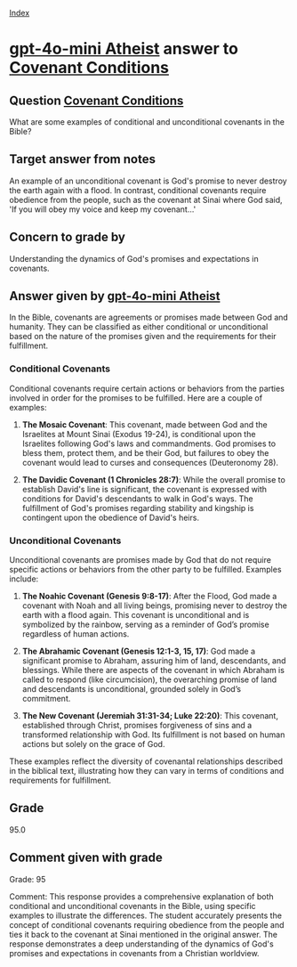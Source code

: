 
[Index](../../index.md)
# [gpt-4o-mini Atheist](../../answering_models/gpt-4o-mini_Atheist.md) answer to [Covenant Conditions](../../questions/Covenant_Conditions.md)

## Question [Covenant Conditions](../../questions/Covenant_Conditions.md)
What are some examples of conditional and unconditional covenants in the Bible?

## Target answer from notes
An example of an unconditional covenant is God's promise to never destroy the earth again with a flood. In contrast, conditional covenants require obedience from the people, such as the covenant at Sinai where God said, 'If you will obey my voice and keep my covenant...'

## Concern to grade by
Understanding the dynamics of God's promises and expectations in covenants.

## Answer given by [gpt-4o-mini Atheist](../../answering_models/gpt-4o-mini_Atheist.md)
In the Bible, covenants are agreements or promises made between God and humanity. They can be classified as either conditional or unconditional based on the nature of the promises given and the requirements for their fulfillment.

### Conditional Covenants
Conditional covenants require certain actions or behaviors from the parties involved in order for the promises to be fulfilled. Here are a couple of examples:

1. **The Mosaic Covenant**: This covenant, made between God and the Israelites at Mount Sinai (Exodus 19-24), is conditional upon the Israelites following God's laws and commandments. God promises to bless them, protect them, and be their God, but failures to obey the covenant would lead to curses and consequences (Deuteronomy 28).

2. **The Davidic Covenant (1 Chronicles 28:7)**: While the overall promise to establish David's line is significant, the covenant is expressed with conditions for David's descendants to walk in God's ways. The fulfillment of God's promises regarding stability and kingship is contingent upon the obedience of David's heirs.

### Unconditional Covenants
Unconditional covenants are promises made by God that do not require specific actions or behaviors from the other party to be fulfilled. Examples include:

1. **The Noahic Covenant (Genesis 9:8-17)**: After the Flood, God made a covenant with Noah and all living beings, promising never to destroy the earth with a flood again. This covenant is unconditional and is symbolized by the rainbow, serving as a reminder of God’s promise regardless of human actions.

2. **The Abrahamic Covenant (Genesis 12:1-3, 15, 17)**: God made a significant promise to Abraham, assuring him of land, descendants, and blessings. While there are aspects of the covenant in which Abraham is called to respond (like circumcision), the overarching promise of land and descendants is unconditional, grounded solely in God’s commitment.

3. **The New Covenant (Jeremiah 31:31-34; Luke 22:20)**: This covenant, established through Christ, promises forgiveness of sins and a transformed relationship with God. Its fulfillment is not based on human actions but solely on the grace of God.

These examples reflect the diversity of covenantal relationships described in the biblical text, illustrating how they can vary in terms of conditions and requirements for fulfillment.

## Grade
95.0

## Comment given with grade
Grade: 95

Comment: This response provides a comprehensive explanation of both conditional and unconditional covenants in the Bible, using specific examples to illustrate the differences. The student accurately presents the concept of conditional covenants requiring obedience from the people and ties it back to the covenant at Sinai mentioned in the original answer. The response demonstrates a deep understanding of the dynamics of God's promises and expectations in covenants from a Christian worldview.

